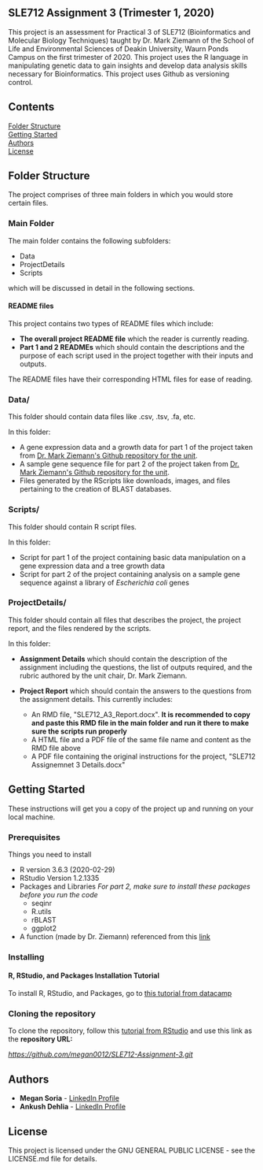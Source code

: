 ## SLE712 Assignment 3 (Trimester 1, 2020)
This project is an assessment for Practical 3 of SLE712 (Bioinformatics and Molecular Biology Techniques) taught by Dr. Mark Ziemann of the School of Life and Environmental Sciences of Deakin University, Waurn Ponds Campus on the first trimester of 2020. This project uses the R language in manipulating genetic data to gain insights and develop data analysis skills necessary for Bioinformatics. This project uses Github as versioning control.

## Contents
[Folder Structure](#folder-structure)<br>
[Getting Started](#getting-started)<br>
[Authors](#authors)<br>
[License](#liscence)<br>


## Folder Structure

The project comprises of three main folders in which you would store certain files.

### Main Folder

The main folder contains the following subfolders:

- Data
- ProjectDetails
- Scripts

which will be discussed in detail in the following sections.

#### README files
This project contains two types of README files which include:

- **The overall project README file** which the reader is currently reading.
- **Part 1 and 2 READMEs** which should contain the descriptions and the purpose of each script used in the project together with their inputs and outputs.

The README files have their corresponding HTML files for ease of reading.

### Data/

This folder should contain data files like .csv, .tsv, .fa, etc.

In this folder:

- A gene expression data and a growth data for part 1 of the project taken from [Dr. Mark Ziemann's Github repository for the unit](https://github.com/markziemann/SLE712_files/tree/master/bioinfo_asst3_part1_files).<br>
- A sample gene sequence file for part 2 of the project taken from [Dr. Mark Ziemann's Github repository for the unit](https://github.com/markziemann/SLE712_files/tree/master/bioinfo_asst3_part2_files).
- Files generated by the RScripts like downloads, images, and files pertaining to the creation of BLAST databases. 

### Scripts/

This folder should contain R script files.

In this folder:

- Script for part 1 of the project containing basic data manipulation on a gene expression data and a tree growth data 
- Script for part 2 of the project containing analysis on a sample gene sequence against a library of *Escherichia coli* genes

### ProjectDetails/

This folder should contain all files that describes the project, the project report, and the files rendered by the scripts.

In this folder:

- **Assignment Details** which should contain the description of the assignment including the questions, the list of outputs required, and the rubric authored by the unit chair, Dr. Mark Ziemann.

- **Project Report** which should contain the answers to the questions from the assignment details. This currently includes:
  - An RMD file, "SLE712_A3_Report.docx". **It is recommended to copy and paste this RMD file in the main folder and run it there to make sure the scripts run properly**
  - A HTML file and a PDF file of the same file name and content as the RMD file above
  - A PDF file containing the original instructions for the project, "SLE712 Assignemnet 3 Details.docx"

## Getting Started

These instructions will get you a copy of the project up and running on your local machine.  

### Prerequisites

Things you need to install

- R version 3.6.3 (2020-02-29)
- RStudio Version 1.2.1335
- Packages and Libraries 
  *For part 2, make sure to install these packages before you run the code*
  + seqinr
  + R.utils
  + rBLAST
  + ggplot2
- A function (made by Dr. Ziemann) referenced from this [link](https://raw.githubusercontent.com/markziemann/SLE712_files/master/bioinfo_asst3_part2_files/mutblast_functions.R)

### Installing

#### R, RStudio, and Packages Installation Tutorial
To install R, RStudio, and Packages, go to [this tutorial from datacamp](https://www.datacamp.com/community/tutorials/installing-R-windows-mac-ubuntu)

### Cloning the repository
To clone the repository, follow this [tutorial from RStudio](https://support.rstudio.com/hc/en-us/articles/200532077-Version-Control-with-Git-and-SVN) and use this link as the **repository URL:**

  *<https://github.com/megan0012/SLE712-Assignment-3.git>*

## Authors

* **Megan Soria** - [LinkedIn Profile](https://www.linkedin.com/in/megan-soria-b8a97857/)
* **Ankush Dehlia** - [LinkedIn Profile](https://www.linkedin.com/in/ankush-dehlia/)


## License

This project is licensed under the GNU GENERAL PUBLIC LICENSE - see the LICENSE.md file for details.





